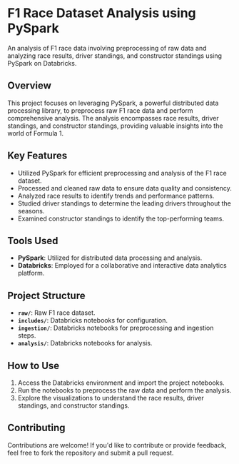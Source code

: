 # F1 Race Dataset Analysis using PySpark

An analysis of F1 race data involving preprocessing of raw data and analyzing race results, driver standings, and constructor standings using PySpark on Databricks.

## Overview

This project focuses on leveraging PySpark, a powerful distributed data processing library, to preprocess raw F1 race data and perform comprehensive analysis. The analysis encompasses race results, driver standings, and constructor standings, providing valuable insights into the world of Formula 1.

## Key Features

- Utilized PySpark for efficient preprocessing and analysis of the F1 race dataset.
- Processed and cleaned raw data to ensure data quality and consistency.
- Analyzed race results to identify trends and performance patterns.
- Studied driver standings to determine the leading drivers throughout the seasons.
- Examined constructor standings to identify the top-performing teams.

## Tools Used

- **PySpark**: Utilized for distributed data processing and analysis.
- **Databricks**: Employed for a collaborative and interactive data analytics platform.

## Project Structure

- **`raw/`**: Raw F1 race dataset.
- **`includes/`**: Databricks notebooks for configuration.
- **`ingestion/`**: Databricks notebooks for preprocessing and ingestion steps.
- **`analysis/`**: Databricks notebooks for analysis.

## How to Use

1. Access the Databricks environment and import the project notebooks.
2. Run the notebooks to preprocess the raw data and perform the analysis.
3. Explore the visualizations to understand the race results, driver standings, and constructor standings.

## Contributing

Contributions are welcome! If you'd like to contribute or provide feedback, feel free to fork the repository and submit a pull request.
